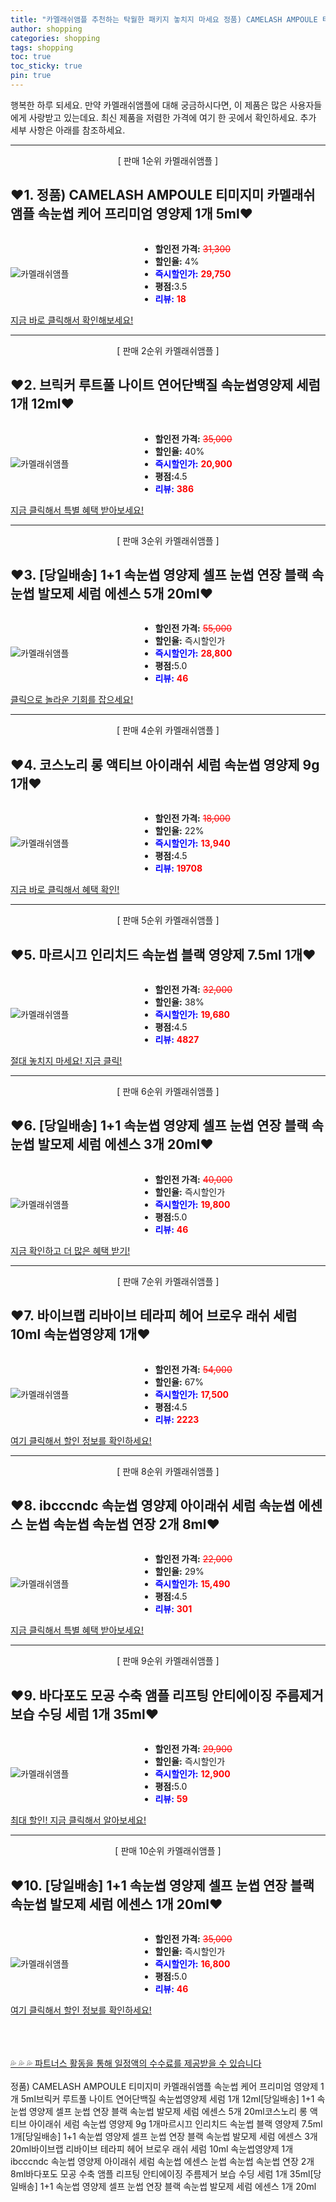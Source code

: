 ```yaml
---
title: "카멜래쉬앰플 추천하는 탁월한 패키지 놓치지 마세요 정품) CAMELASH AMPOULE 티미지미 카멜래쉬앰플"
author: shopping
categories: shopping
tags: shopping
toc: true
toc_sticky: true
pin: true
---
```

행복한 하루 되세요. 만약 카멜래쉬앰플에 대해 궁금하시다면,  이 제품은 많은 사용자들에게 사랑받고 있는데요. 최신 제품을 저렴한 가격에 여기 한 곳에서 확인하세요. 추가 세부 사항은 아래를 참조하세요.

---
<p class="toplist" style="margin: 0 auto; display: block; width: fit-content;">[ 판매 1순위 카멜래쉬앰플 ]</p>

<h2><strong>❤️1. 정품) CAMELASH AMPOULE 티미지미 카멜래쉬앰플 속눈썹 케어 프리미엄 영양제 1개 5ml❤️</strong></h2>

<div style="display: flex; align-items: center;">
    <div style="flex: 0.4;">
        <img src="https://thumbnail7.coupangcdn.com/thumbnails/remote/230x230ex/image/vendor_inventory/713a/fe9779f7391459aba737308df415c5748c93e2f0438611905e3d486cf934.png" alt="카멜래쉬앰플" style="max-width: 100%;">
    </div>
    <div style="flex: 0.6; margin-left: 10px;">
        <ul>
            <li><strong>할인전 가격:</strong> <del style="color: red;">31,300</del></li>
            <li><strong>할인율:</strong> 4%</li>
            <li><span style='color:blue'><strong>즉시할인가:</strong></span> <span style='color:red'><strong>29,750</strong></span></li>
            <li><strong>평점:</strong>3.5</li>
            <li><span style='color:blue'><strong>리뷰:</strong></span> <span style='color:red'><strong>18</strong></span></li>
        </ul>
    </div>
</div>
<div class="center">
    <a href="https://selin100587001.github.io?lptag=AF9450613&subid=githubio&pageKey=7939140979&traceid=V0-153&itemId=23089716689&vendorItemId=90678409456" class="myButton">
        지금 바로 클릭해서 확인해보세요!
    </a>
</div>


---
<p class="toplist" style="margin: 0 auto; display: block; width: fit-content;">[ 판매 2순위 카멜래쉬앰플 ]</p>

<h2><strong>❤️2. 브릭커 루트풀 나이트 연어단백질 속눈썹영양제 세럼 1개 12ml❤️</strong></h2>

<div style="display: flex; align-items: center;">
    <div style="flex: 0.4;">
        <img src="https://thumbnail8.coupangcdn.com/thumbnails/remote/230x230ex/image/vendor_inventory/733b/516808d3167ebc83c7db715c9bc0126ca2fe50011cca318b1f29d043faac.jpg" alt="카멜래쉬앰플" style="max-width: 100%;">
    </div>
    <div style="flex: 0.6; margin-left: 10px;">
        <ul>
            <li><strong>할인전 가격:</strong> <del style="color: red;">35,000</del></li>
            <li><strong>할인율:</strong> 40%</li>
            <li><span style='color:blue'><strong>즉시할인가:</strong></span> <span style='color:red'><strong>20,900</strong></span></li>
            <li><strong>평점:</strong>4.5</li>
            <li><span style='color:blue'><strong>리뷰:</strong></span> <span style='color:red'><strong>386</strong></span></li>
        </ul>
    </div>
</div>
<div class="center">
    <a href="https://selin100587001.github.io?lptag=AF9450613&subid=githubio&pageKey=7923353525&traceid=V0-153&itemId=21775166709&vendorItemId=88911401867" class="myButton">
        지금 클릭해서 특별 혜택 받아보세요!
    </a>
</div>


---
<p class="toplist" style="margin: 0 auto; display: block; width: fit-content;">[ 판매 3순위 카멜래쉬앰플 ]</p>

<h2><strong>❤️3. [당일배송] 1+1 속눈썹 영양제 셀프 눈썹 연장 블랙 속눈썹 발모제 세럼 에센스 5개 20ml❤️</strong></h2>

<div style="display: flex; align-items: center;">
    <div style="flex: 0.4;">
        <img src="https://thumbnail7.coupangcdn.com/thumbnails/remote/230x230ex/image/vendor_inventory/a817/c78c4e6c04d3369ef2790dcda7e124757da1c80155c08ff627edb7016b95.jpg" alt="카멜래쉬앰플" style="max-width: 100%;">
    </div>
    <div style="flex: 0.6; margin-left: 10px;">
        <ul>
            <li><strong>할인전 가격:</strong> <del style="color: red;">55,000</del></li>
            <li><strong>할인율:</strong> 즉시할인가</li>
            <li><span style='color:blue'><strong>즉시할인가:</strong></span> <span style='color:red'><strong>28,800</strong></span></li>
            <li><strong>평점:</strong>5.0</li>
            <li><span style='color:blue'><strong>리뷰:</strong></span> <span style='color:red'><strong>46</strong></span></li>
        </ul>
    </div>
</div>
<div class="center">
    <a href="https://selin100587001.github.io?lptag=AF9450613&subid=githubio&pageKey=8142774205&traceid=V0-153&itemId=23141498564&vendorItemId=90634589246" class="myButton">
        클릭으로 놀라운 기회를 잡으세요!
    </a>
</div>


---
<p class="toplist" style="margin: 0 auto; display: block; width: fit-content;">[ 판매 4순위 카멜래쉬앰플 ]</p>

<h2><strong>❤️4. 코스노리 롱 액티브 아이래쉬 세럼 속눈썹 영양제 9g 1개❤️</strong></h2>

<div style="display: flex; align-items: center;">
    <div style="flex: 0.4;">
        <img src="https://thumbnail7.coupangcdn.com/thumbnails/remote/230x230ex/image/retail/images/1750647867004800-654a5b00-59db-4aa9-8799-3c90eaa802b1.jpg" alt="카멜래쉬앰플" style="max-width: 100%;">
    </div>
    <div style="flex: 0.6; margin-left: 10px;">
        <ul>
            <li><strong>할인전 가격:</strong> <del style="color: red;">18,000</del></li>
            <li><strong>할인율:</strong> 22%</li>
            <li><span style='color:blue'><strong>즉시할인가:</strong></span> <span style='color:red'><strong>13,940</strong></span></li>
            <li><strong>평점:</strong>4.5</li>
            <li><span style='color:blue'><strong>리뷰:</strong></span> <span style='color:red'><strong>19708</strong></span></li>
        </ul>
    </div>
</div>
<div class="center">
    <a href="https://selin100587001.github.io?lptag=AF9450613&subid=githubio&pageKey=1923522275&traceid=V0-153&itemId=3265782060&vendorItemId=71252821068" class="myButton">
        지금 바로 클릭해서 혜택 확인!
    </a>
</div>


---
<p class="toplist" style="margin: 0 auto; display: block; width: fit-content;">[ 판매 5순위 카멜래쉬앰플 ]</p>

<h2><strong>❤️5. 마르시끄 인리치드 속눈썹 블랙 영양제 7.5ml 1개❤️</strong></h2>

<div style="display: flex; align-items: center;">
    <div style="flex: 0.4;">
        <img src="https://thumbnail7.coupangcdn.com/thumbnails/remote/230x230ex/image/retail/images/47551597024914-e17bf8cb-029a-4145-b8aa-17c1dd4c6be4.jpg" alt="카멜래쉬앰플" style="max-width: 100%;">
    </div>
    <div style="flex: 0.6; margin-left: 10px;">
        <ul>
            <li><strong>할인전 가격:</strong> <del style="color: red;">32,000</del></li>
            <li><strong>할인율:</strong> 38%</li>
            <li><span style='color:blue'><strong>즉시할인가:</strong></span> <span style='color:red'><strong>19,680</strong></span></li>
            <li><strong>평점:</strong>4.5</li>
            <li><span style='color:blue'><strong>리뷰:</strong></span> <span style='color:red'><strong>4827</strong></span></li>
        </ul>
    </div>
</div>
<div class="center">
    <a href="https://selin100587001.github.io?lptag=AF9450613&subid=githubio&pageKey=6842170884&traceid=V0-153&itemId=16273554458&vendorItemId=83466243520" class="myButton">
        절대 놓치지 마세요! 지금 클릭!
    </a>
</div>


---
<p class="toplist" style="margin: 0 auto; display: block; width: fit-content;">[ 판매 6순위 카멜래쉬앰플 ]</p>

<h2><strong>❤️6. [당일배송] 1+1 속눈썹 영양제 셀프 눈썹 연장 블랙 속눈썹 발모제 세럼 에센스 3개 20ml❤️</strong></h2>

<div style="display: flex; align-items: center;">
    <div style="flex: 0.4;">
        <img src="https://thumbnail7.coupangcdn.com/thumbnails/remote/230x230ex/image/vendor_inventory/a817/c78c4e6c04d3369ef2790dcda7e124757da1c80155c08ff627edb7016b95.jpg" alt="카멜래쉬앰플" style="max-width: 100%;">
    </div>
    <div style="flex: 0.6; margin-left: 10px;">
        <ul>
            <li><strong>할인전 가격:</strong> <del style="color: red;">40,000</del></li>
            <li><strong>할인율:</strong> 즉시할인가</li>
            <li><span style='color:blue'><strong>즉시할인가:</strong></span> <span style='color:red'><strong>19,800</strong></span></li>
            <li><strong>평점:</strong>5.0</li>
            <li><span style='color:blue'><strong>리뷰:</strong></span> <span style='color:red'><strong>46</strong></span></li>
        </ul>
    </div>
</div>
<div class="center">
    <a href="https://selin100587001.github.io?lptag=AF9450613&subid=githubio&pageKey=8142774205&traceid=V0-153&itemId=23141498565&vendorItemId=90634589218" class="myButton">
        지금 확인하고 더 많은 혜택 받기!
    </a>
</div>


---
<p class="toplist" style="margin: 0 auto; display: block; width: fit-content;">[ 판매 7순위 카멜래쉬앰플 ]</p>

<h2><strong>❤️7. 바이브랩 리바이브 테라피 헤어 브로우 래쉬 세럼 10ml 속눈썹영양제 1개❤️</strong></h2>

<div style="display: flex; align-items: center;">
    <div style="flex: 0.4;">
        <img src="https://thumbnail10.coupangcdn.com/thumbnails/remote/230x230ex/image/vendor_inventory/aeba/dbae86efb81ab4156df327295c18560b7a3d61c22d5533c0da83da0cf916.jpg" alt="카멜래쉬앰플" style="max-width: 100%;">
    </div>
    <div style="flex: 0.6; margin-left: 10px;">
        <ul>
            <li><strong>할인전 가격:</strong> <del style="color: red;">54,000</del></li>
            <li><strong>할인율:</strong> 67%</li>
            <li><span style='color:blue'><strong>즉시할인가:</strong></span> <span style='color:red'><strong>17,500</strong></span></li>
            <li><strong>평점:</strong>4.5</li>
            <li><span style='color:blue'><strong>리뷰:</strong></span> <span style='color:red'><strong>2223</strong></span></li>
        </ul>
    </div>
</div>
<div class="center">
    <a href="https://selin100587001.github.io?lptag=AF9450613&subid=githubio&pageKey=7292095428&traceid=V0-153&itemId=21113859977&vendorItemId=86894142270" class="myButton">
        여기 클릭해서 할인 정보를 확인하세요!
    </a>
</div>


---
<p class="toplist" style="margin: 0 auto; display: block; width: fit-content;">[ 판매 8순위 카멜래쉬앰플 ]</p>

<h2><strong>❤️8. ibcccndc 속눈썹 영양제 아이래쉬 세럼 속눈썹 에센스 눈썹 속눈썹 속눈썹 연장 2개 8ml❤️</strong></h2>

<div style="display: flex; align-items: center;">
    <div style="flex: 0.4;">
        <img src="https://thumbnail6.coupangcdn.com/thumbnails/remote/230x230ex/image/vendor_inventory/2e20/98f1e9d0182211c654ae44674ba1d5c1b28aa049005ff899754e196a9d77.png" alt="카멜래쉬앰플" style="max-width: 100%;">
    </div>
    <div style="flex: 0.6; margin-left: 10px;">
        <ul>
            <li><strong>할인전 가격:</strong> <del style="color: red;">22,000</del></li>
            <li><strong>할인율:</strong> 29%</li>
            <li><span style='color:blue'><strong>즉시할인가:</strong></span> <span style='color:red'><strong>15,490</strong></span></li>
            <li><strong>평점:</strong>4.5</li>
            <li><span style='color:blue'><strong>리뷰:</strong></span> <span style='color:red'><strong>301</strong></span></li>
        </ul>
    </div>
</div>
<div class="center">
    <a href="https://selin100587001.github.io?lptag=AF9450613&subid=githubio&pageKey=7701942693&traceid=V0-153&itemId=20623523785&vendorItemId=90799060716" class="myButton">
        지금 클릭해서 특별 혜택 받아보세요!
    </a>
</div>


---
<p class="toplist" style="margin: 0 auto; display: block; width: fit-content;">[ 판매 9순위 카멜래쉬앰플 ]</p>

<h2><strong>❤️9. 바다포도 모공 수축 앰플 리프팅 안티에이징 주름제거 보습 수딩 세럼 1개 35ml❤️</strong></h2>

<div style="display: flex; align-items: center;">
    <div style="flex: 0.4;">
        <img src="https://thumbnail10.coupangcdn.com/thumbnails/remote/230x230ex/image/vendor_inventory/412d/fac763f7a6db2cab015748a393f157f07ca1d5930bfd7376017db2968e50.jpg" alt="카멜래쉬앰플" style="max-width: 100%;">
    </div>
    <div style="flex: 0.6; margin-left: 10px;">
        <ul>
            <li><strong>할인전 가격:</strong> <del style="color: red;">29,900</del></li>
            <li><strong>할인율:</strong> 즉시할인가</li>
            <li><span style='color:blue'><strong>즉시할인가:</strong></span> <span style='color:red'><strong>12,900</strong></span></li>
            <li><strong>평점:</strong>5.0</li>
            <li><span style='color:blue'><strong>리뷰:</strong></span> <span style='color:red'><strong>59</strong></span></li>
        </ul>
    </div>
</div>
<div class="center">
    <a href="https://selin100587001.github.io?lptag=AF9450613&subid=githubio&pageKey=8176124027&traceid=V0-153&itemId=23364988280&vendorItemId=90735562329" class="myButton">
        최대 할인! 지금 클릭해서 알아보세요!
    </a>
</div>


---
<p class="toplist" style="margin: 0 auto; display: block; width: fit-content;">[ 판매 10순위 카멜래쉬앰플 ]</p>

<h2><strong>❤️10. [당일배송] 1+1 속눈썹 영양제 셀프 눈썹 연장 블랙 속눈썹 발모제 세럼 에센스 1개 20ml❤️</strong></h2>

<div style="display: flex; align-items: center;">
    <div style="flex: 0.4;">
        <img src="https://thumbnail7.coupangcdn.com/thumbnails/remote/230x230ex/image/vendor_inventory/a817/c78c4e6c04d3369ef2790dcda7e124757da1c80155c08ff627edb7016b95.jpg" alt="카멜래쉬앰플" style="max-width: 100%;">
    </div>
    <div style="flex: 0.6; margin-left: 10px;">
        <ul>
            <li><strong>할인전 가격:</strong> <del style="color: red;">35,000</del></li>
            <li><strong>할인율:</strong> 즉시할인가</li>
            <li><span style='color:blue'><strong>즉시할인가:</strong></span> <span style='color:red'><strong>16,800</strong></span></li>
            <li><strong>평점:</strong>5.0</li>
            <li><span style='color:blue'><strong>리뷰:</strong></span> <span style='color:red'><strong>46</strong></span></li>
        </ul>
    </div>
</div>
<div class="center">
    <a href="https://selin100587001.github.io?lptag=AF9450613&subid=githubio&pageKey=8142774205&traceid=V0-153&itemId=23141498563&vendorItemId=90634589206" class="myButton">
        여기 클릭해서 할인 정보를 확인하세요!
    </a>
</div>

<br><br><br>[💦 💦 💦 파트너스 활동을 통해 일정액의 수수료를 제공받을 수 있습니다](https://link.coupang.com/a/bcpT2c)<br><br>정품) CAMELASH AMPOULE 티미지미 카멜래쉬앰플 속눈썹 케어 프리미엄 영양제 1개 5ml브릭커 루트풀 나이트 연어단백질 속눈썹영양제 세럼 1개 12ml[당일배송] 1+1 속눈썹 영양제 셀프 눈썹 연장 블랙 속눈썹 발모제 세럼 에센스 5개 20ml코스노리 롱 액티브 아이래쉬 세럼 속눈썹 영양제 9g 1개마르시끄 인리치드 속눈썹 블랙 영양제 7.5ml 1개[당일배송] 1+1 속눈썹 영양제 셀프 눈썹 연장 블랙 속눈썹 발모제 세럼 에센스 3개 20ml바이브랩 리바이브 테라피 헤어 브로우 래쉬 세럼 10ml 속눈썹영양제 1개ibcccndc 속눈썹 영양제 아이래쉬 세럼 속눈썹 에센스 눈썹 속눈썹 속눈썹 연장 2개 8ml바다포도 모공 수축 앰플 리프팅 안티에이징 주름제거 보습 수딩 세럼 1개 35ml[당일배송] 1+1 속눈썹 영양제 셀프 눈썹 연장 블랙 속눈썹 발모제 세럼 에센스 1개 20ml